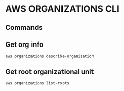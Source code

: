 # AWS ORGANIZATIONS CLI

## Commands

## Get org info
`aws organizations describe-organization`

## Get root organizational unit
`aws organizations list-roots`
